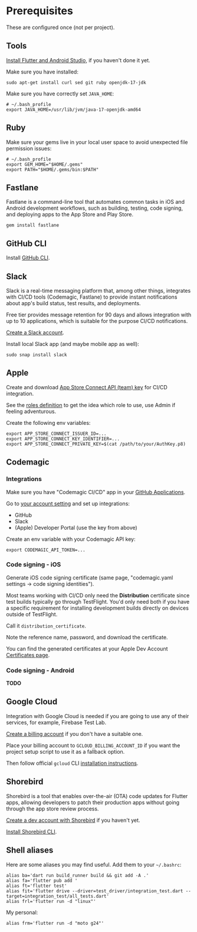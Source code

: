 # Prerequisites

These are configured once (not per project).

## Tools

[Install Flutter and Android Studio](https://docs.flutter.dev/get-started/install/linux/android),
if you haven't done it yet.

Make sure you have installed:

```shell
sudo apt-get install curl sed git ruby openjdk-17-jdk
```

Make sure you have correctly set `JAVA_HOME`:

```shell
# ~/.bash_profile
export JAVA_HOME=/usr/lib/jvm/java-17-openjdk-amd64
```

## Ruby

Make sure your gems live in your local user space to avoid unexpected file permission issues:

```shell
# ~/.bash_profile
export GEM_HOME="$HOME/.gems"
export PATH="$HOME/.gems/bin:$PATH"
```

## Fastlane

Fastlane is a command-line tool that automates common tasks in iOS and Android development workflows,
such as building, testing, code signing, and deploying apps to the App Store and Play Store.

```shell
gem install fastlane
```

## GitHub CLI

Install [GitHub CLI](https://github.com/cli/cli/blob/trunk/docs/install_linux.md).

## Slack

Slack is a real-time messaging platform that, among other things,
integrates with CI/CD tools (Codemagic, Fastlane) to provide instant notifications
about app's build status, test results, and deployments.

Free tier provides message retention for 90 days and allows integration with up to 10 applications,
which is suitable for the purpose CI/CD notifications.

[Create a Slack account](https://slack.com/get-started).

Install local Slack app (and maybe mobile app as well):

```shell
sudo snap install slack
```

## Apple

Create and download [App Store Connect API (team) key](https://appstoreconnect.apple.com/access/integrations/api)
for CI/CD integration.

See the [roles definition](https://developer.apple.com/help/account/manage-your-team/roles/)
to get the idea which role to use, use Admin if feeling adventurous.

Create the following env variables:

```shell
export APP_STORE_CONNECT_ISSUER_ID=...
export APP_STORE_CONNECT_KEY_IDENTIFIER=...
export APP_STORE_CONNECT_PRIVATE_KEY=$(cat /path/to/your/AuthKey.p8)
```

## Codemagic

### Integrations

Make sure you have "Codemagic CI/CD" app in your [GitHub Applications](https://github.com/settings/installations).

Go to [your account setting](https://codemagic.io/teams) and set up integrations:

- GitHub
- Slack
- (Apple) Developer Portal (use the key from above)

Create an env variable with your Codemagic API key:

```shell
export CODEMAGIC_API_TOKEN=...
```

### Code signing - iOS

Generate iOS code signing certificate (same page, "codemagic.yaml settings -> code signing identities").

Most teams working with CI/CD only need the **Distribution** certificate
since test builds typically go through TestFlight.
You'd only need both if you have a specific requirement
for installing development builds directly on devices outside of TestFlight.

Call it `distribution_certificate`.

Note the reference name, password, and download the certificate.

You can find the generated certificates at your Apple Dev Account
[Certificates page](https://developer.apple.com/account/resources/certificates/list).

### Code signing - Android

**TODO**

## Google Cloud

Integration with Google Cloud is needed if you are going to use any of their services,
for example, Firebase Test Lab.

[Create a billing account](https://console.cloud.google.com/billing) if you don't have a suitable one.

Place your billing account to `GCLOUD_BILLING_ACCOUNT_ID` if you want
the project setup script to use it as a fallback option.

Then follow official `gcloud` CLI [installation instructions](https://cloud.google.com/sdk/docs/install-sdk#deb).

## Shorebird

Shorebird is a tool that enables over-the-air (OTA) code updates for Flutter apps,
allowing developers to patch their production apps without going through the app store review process.

[Create a dev account with Shorebird](https://console.shorebird.dev/login) if you haven't yet.

[Install Shorebird CLI](https://docs.shorebird.dev/).

## Shell aliases

Here are some aliases you may find useful.
Add them to your `~/.bashrc`:

```shell
alias ba='dart run build_runner build && git add -A .'
alias fa='flutter pub add '
alias ft='flutter test'
alias fit='flutter drive --driver=test_driver/integration_test.dart --target=integration_test/all_tests.dart'
alias frl='flutter run -d "linux"'
```

My personal:

```shell
alias frm='flutter run -d "moto g24"'
```
